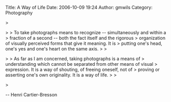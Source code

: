Title: A Way of Life
Date: 2006-10-09 19:24
Author: gmwils
Category: Photography

<p>
> </p>
>
> To take photographs means to recognize -- simultaneously and within a
> fraction of a second -- both the fact itself and the rigorous
> organization of visually perceived forms that give it meaning. It is
> putting one's head, one's yes and one's heart on the same axis.
>
> </p>
>
> As far as I am concerned, taking photographs is a means of
> understanding which cannot be separated from other means of visual
> expression. It is a way of shouting, of freeing oneself, not of
> proving or asserting one's own originality. It is a way of life.
>
> </p>
> <p>

</p>

-- Henri Cartier-Bresson

</p>

